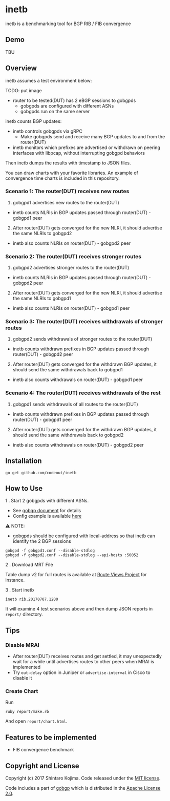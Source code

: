 # inetb

inetb is a benchmarking tool for BGP RIB / FIB convergence

## Demo

TBU


## Overview

inetb assumes a test environment below:

TODO: put image

* router to be tested(DUT) has 2 eBGP sessions to gobgpds
  * gobgpds are configured with different ASNs
  * gobgpds run on the same server

inetb counts BGP updates:

* inetb controls gobgpds via gRPC
  * Make gobgpds send and receive many BGP updates to and from the router(DUT)
* inetb monitors which prefixes are advertised or withdrawn on peering interfaces with libpcap, without interrupting gobgpd behaviors

Then inetb dumps the results with timestamp to JSON files.

You can draw charts with your favorite libraries. An example of convergence time charts is included in this repository.


### Scenario 1: The router(DUT) receives new routes

1. gobgpd1 advertises new routes to the router(DUT)
  * inetb counts NLRIs in BGP updates passed through router(DUT) - gobgpd1 peer
2. After router(DUT) gets converged for the new NLRI, it should advertise the same NLRIs to gobgpd2
  * inetb also counts NLRIs on router(DUT) - gobgpd2 peer

### Scenario 2: The router(DUT) receives stronger routes

1. gobgpd2 advertises stronger routes to the router(DUT)
  * inetb counts NLRIs in BGP updates passed through router(DUT) - gobgpd2 peer
2. After router(DUT) gets converged for the new NLRI, it should advertise the same NLRIs to gobgpd1
  * inetb also counts NLRIs on router(DUT) - gobgpd1 peer

### Scenario 3: The router(DUT) receives withdrawals of stronger routes

1. gobgpd2 sends withdrawals of stronger routes to the router(DUT)
  * inetb counts withdrawn prefixes in BGP updates passed through router(DUT) - gobgpd2 peer
2. After router(DUT) gets converged for the withdrawn BGP updates, it should send the same withdrawals back to gobgpd1
  * inetb also counts withdrawals on router(DUT) - gobgpd1 peer

### Scenario 4: The router(DUT) receives withdrawals of the rest

1. gobgpd1 sends withdrawals of all routes to the router(DUT)
  * inetb counts withdrawn prefixes in BGP updates passed through router(DUT) - gobgpd1 peer
2. After router(DUT) gets converged for the withdrawn BGP updates, it should send the same withdrawals back to gobgpd2
  * inetb also counts withdrawals on router(DUT) - gobgpd2 peer


## Installation

```
go get github.com/codeout/inetb
```


## How to Use

1 . Start 2 gobgpds with different ASNs.
  * See [gobgp document](https://github.com/osrg/gobgp/) for details
  * Config example is available [here](example/gobgpd.conf)

:warning: NOTE:

* gobgpds should be configured with local-address so that inetb can identify the 2 BGP sessions

```
gobgpd -f gobgpd1.conf --disable-stdlog
gobgpd -f gobgpd2.conf --disable-stdlog --api-hosts :50052
```

2 . Download MRT File

Table dump v2 for full routes is available at [Route Views Project](http://archive.routeviews.org/) for instance.

3 . Start inetb

```
inetb rib.20170707.1200
```

It will examine 4 test scenarios above and then dump JSON reports in ```report/``` directory.


## Tips

### Disable MRAI

* After router(DUT) receives routes and get settled, it may unexpectedly wait for a while until advertises routes to other peers when MRAI is implemented
* Try ```out-delay``` option in Juniper or ```advertise-interval``` in Cisco to disable it

### Create Chart

Run

``` shell
ruby report/make.rb
```

And open ```report/chart.html```.


## Features to be implemented

* FIB convergence benchmark


## Copyright and License

Copyright (c) 2017 Shintaro Kojima. Code released under the [MIT license](LICENSE.txt).

Code includes a part of [gobgp](https://github.com/osrg/gobgp/) which is distributed in the [Apache License 2.0](https://www.apache.org/licenses/LICENSE-2.0).
